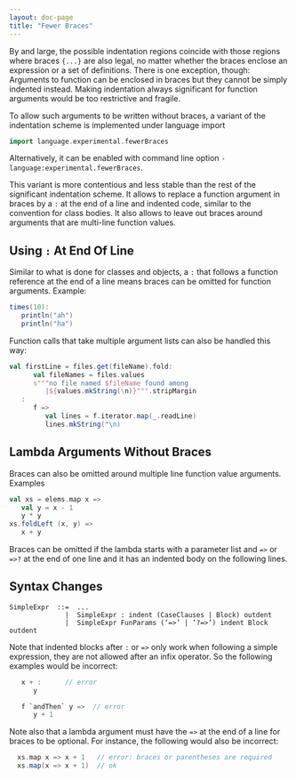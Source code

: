 ```yaml
---
layout: doc-page
title: "Fewer Braces"
---
```


By and large, the possible indentation regions coincide with those regions where braces `{...}` are also legal, no matter whether the braces enclose an expression or a set of definitions. There is one exception, though: Arguments to function can be enclosed in braces but they cannot be simply indented instead. Making indentation always significant for function arguments would be too restrictive and fragile.

To allow such arguments to be written without braces, a variant of the indentation scheme is implemented under language import
```scala
import language.experimental.fewerBraces
```
Alternatively, it can be enabled with command line option `-language:experimental.fewerBraces`.

This variant is more contentious and less stable than the rest of the significant indentation scheme. It allows to replace a function argument in braces by a `:` at the end of a line and indented code, similar to the convention for class bodies. It also allows to leave out braces around arguments that are multi-line function values.

## Using `:` At End Of Line


Similar to what is done for classes and objects, a `:` that follows a function reference at the end of a line means braces can be omitted for function arguments. Example:
```scala
times(10):
   println("ah")
   println("ha")
```

Function calls that take multiple argument lists can also be handled this way:

```scala
val firstLine = files.get(fileName).fold:
      val fileNames = files.values
      s"""no file named $fileName found among
         |${values.mkString(\n)}""".stripMargin
   :
      f =>
         val lines = f.iterator.map(_.readLine)
         lines.mkString("\n)
```


## Lambda Arguments Without Braces

Braces can also be omitted around multiple line function value arguments. Examples
```scala
val xs = elems.map x =>
   val y = x - 1
   y * y
xs.foldLeft (x, y) =>
   x + y
```
Braces can be omitted if the lambda starts with a parameter list and `=>` or `=>?` at the end of one line and it has an indented body on the following lines.

## Syntax Changes

```
SimpleExpr  ::=  ...
              |  SimpleExpr : indent (CaseClauses | Block) outdent
              |  SimpleExpr FunParams (‘=>’ | ‘?=>’) indent Block outdent
```

Note that indented blocks after `:` or `=>` only work when following a simple expression, they are not allowed after an infix operator. So the following examples
would be incorrect:

```scala
   x + :      // error
      y

   f `andThen` y =>  // error
      y + 1
```

Note also that a lambda argument must have the `=>` at the end of a line for braces
to be optional. For instance, the following would also be incorrect:

```scala
  xs.map x => x + 1   // error: braces or parentheses are required
  xs.map(x => x + 1)  // ok
```
